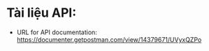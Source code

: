 # Tài liệu API: 
- URL for API documentation: https://documenter.getpostman.com/view/14379671/UVyxQZPo

